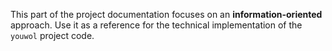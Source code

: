 This part of the project documentation focuses on
an **information-oriented** approach. Use it as a
reference for the technical implementation of the
`youwol` project code.
